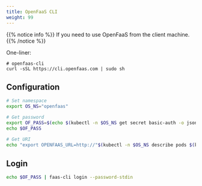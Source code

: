```yaml
---
title: OpenFaaS CLI
weight: 99
---
```


{{% notice info %}}
If you need to use OpenFaaS from the client machine.
{{% /notice %}}

One-liner:

```text
# openfaas-cli
curl -sSL https://cli.openfaas.com | sudo sh
```

## Configuration

```bash
# Set namespace
export OS_NS="openfaas"

# Get password
export OF_PASS=$(echo $(kubectl -n $OS_NS get secret basic-auth -o jsonpath="{.data.basic-auth-password}" | base64 --decode))
echo $OF_PASS

# Get URI
echo "export OPENFAAS_URL=http://"$(kubectl -n $OS_NS describe pods $(kubectl -n $OS_NS get pods | grep "gateway-" | awk '{print $1}') | grep "^Node:" | awk -F "/" '{print $2}')":31112"
```

## Login

```bash
echo $OF_PASS | faas-cli login --password-stdin
```
